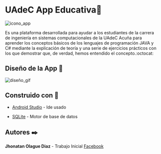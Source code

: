 # UAdeC App Educativa:wolf:
![icono_app](https://i.ibb.co/gVxK64F/github-app-logo.jpg)

 Es una plataforma desarrollada para ayudar a los estudiantes de la carrera de ingeniería en sistemas computacionales de la UAdeC Acuña para aprender los conceptos básicos de los lenguajes de programación JAVA y C# mediante la explicación de teoría y una serie de ejercicios prácticos con los que demostrar que, de verdad, hemos entendido el concepto.:octocat:

## Diseño de la App :art:
![diseño_gif](https://media.giphy.com/media/STTkAGweHC1X0HhxRZ/giphy.gif)

## Construido con :wrench:

- [Android Studio](https://developer.android.com/studio) - Ide usado

- [SQLite](https://www.sqlite.org/index.html) - Motor de base de datos

## Autores :black_nib:

**Jhonatan Olague Diaz**  - Trabajo Inicial [Facebook](https://www.facebook.com/jhonatan.olague)
